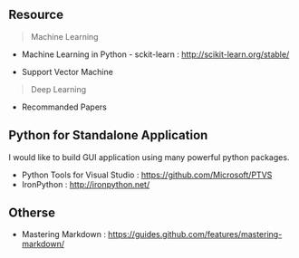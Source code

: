 ## Resource

> Machine Learning

* Machine Learning in Python - sckit-learn : http://scikit-learn.org/stable/

* Support Vector Machine

> Deep Learning

* Recommanded Papers


## Python for Standalone Application
I would like to build GUI application using many powerful python packages.
* Python Tools for Visual Studio : https://github.com/Microsoft/PTVS
* IronPython : http://ironpython.net/



## Otherse
* Mastering Markdown : https://guides.github.com/features/mastering-markdown/
